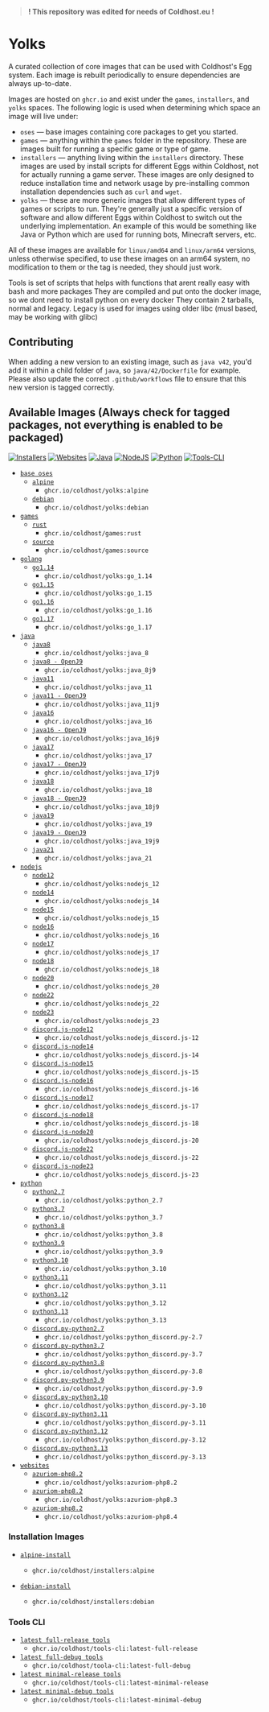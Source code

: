 > **! This repository was edited for needs of Coldhost.eu !**

# Yolks

A curated collection of core images that can be used with Coldhost's Egg system. Each image is rebuilt
periodically to ensure dependencies are always up-to-date.

Images are hosted on `ghcr.io` and exist under the `games`, `installers`, and `yolks` spaces. The following logic
is used when determining which space an image will live under:

* `oses` — base images containing core packages to get you started.
* `games` — anything within the `games` folder in the repository. These are images built for running a specific game
or type of game.
* `installers` — anything living within the `installers` directory. These images are used by install scripts for different
Eggs within Coldhost, not for actually running a game server. These images are only designed to reduce installation time
and network usage by pre-installing common installation dependencies such as `curl` and `wget`.
* `yolks` — these are more generic images that allow different types of games or scripts to run. They're generally just
a specific version of software and allow different Eggs within Coldhost to switch out the underlying implementation. An
example of this would be something like Java or Python which are used for running bots, Minecraft servers, etc.

All of these images are available for `linux/amd64` and `linux/arm64` versions, unless otherwise specified, to use
these images on an arm64 system, no modification to them or the tag is needed, they should just work.

Tools is set of scripts that helps with functions that arent really easy with bash and more packages
They are compiled and put onto the docker image, so we dont need to install python on every docker
They contain 2 tarballs, normal and legacy. Legacy is used for images using older libc (musl based, may be working with glibc)

## Contributing

When adding a new version to an existing image, such as `java v42`, you'd add it within a child folder of `java`, so
`java/42/Dockerfile` for example. Please also update the correct `.github/workflows` file to ensure that this new version
is tagged correctly.

## Available Images (Always check for tagged packages, not everything is enabled to be packaged)
[![Installers](https://github.com/Coldhost/yolks/actions/workflows/installers.yml/badge.svg)](https://github.com/Coldhost/yolks/actions/workflows/installers.yml)
[![Websites](https://github.com/Coldhost/yolks/actions/workflows/websites.yml/badge.svg)](https://github.com/Coldhost/yolks/actions/workflows/websites.yml)
[![Java](https://github.com/Coldhost/yolks/actions/workflows/java.yml/badge.svg)](https://github.com/Coldhost/yolks/actions/workflows/java.yml)
[![NodeJS](https://github.com/Coldhost/yolks/actions/workflows/nodejs.yml/badge.svg)](https://github.com/Coldhost/yolks/actions/workflows/nodejs.yml)
[![Python](https://github.com/Coldhost/yolks/actions/workflows/python.yml/badge.svg)](https://github.com/Coldhost/yolks/actions/workflows/python.yml)
[![Tools-CLI](https://github.com/Coldhost/yolks/actions/workflows/compile_py_tools.yml/badge.svg)](https://github.com/Coldhost/yolks/actions/workflows/compile_py_tools.yml)

* [`base oses`](https://github.com/Coldhost/yolks/tree/master/oses)
  * [`alpine`](https://github.com/Coldhost/yolks/tree/master/oses/alpine)
    * `ghcr.io/coldhost/yolks:alpine`
  * [`debian`](https://github.com/Coldhost/yolks/tree/master/oses/debian)
    * `ghcr.io/coldhost/yolks:debian`
* [`games`](https://github.com/Coldhost/yolks/tree/master/games)
  * [`rust`](https://github.com/Coldhost/yolks/tree/master/games/rust)
    * `ghcr.io/coldhost/games:rust`
  * [`source`](https://github.com/Coldhost/yolks/tree/master/games/source)
    * `ghcr.io/coldhost/games:source`
* [`golang`](https://github.com/Coldhost/yolks/tree/master/go)
  * [`go1.14`](https://github.com/Coldhost/yolks/tree/master/go/1.14)
    * `ghcr.io/coldhost/yolks:go_1.14`
  * [`go1.15`](https://github.com/Coldhost/yolks/tree/master/go/1.15)
    * `ghcr.io/coldhost/yolks:go_1.15`
  * [`go1.16`](https://github.com/Coldhost/yolks/tree/master/go/1.16)
    * `ghcr.io/coldhost/yolks:go_1.16`
  * [`go1.17`](https://github.com/Coldhost/yolks/tree/master/go/1.17)
    * `ghcr.io/coldhost/yolks:go_1.17`
* [`java`](https://github.com/Coldhost/yolks/tree/master/java)
  * [`java8`](https://github.com/Coldhost/yolks/tree/master/java/8)
    * `ghcr.io/coldhost/yolks:java_8`
  * [`java8 - OpenJ9`](https://github.com/Coldhost/yolks/tree/master/java/8j9)
    * `ghcr.io/coldhost/yolks:java_8j9`
  * [`java11`](https://github.com/Coldhost/yolks/tree/master/java/11)
    * `ghcr.io/coldhost/yolks:java_11`
  * [`java11 - OpenJ9`](https://github.com/Coldhost/yolks/tree/master/java/11j9)
    * `ghcr.io/coldhost/yolks:java_11j9`
  * [`java16`](https://github.com/Coldhost/yolks/tree/master/java/16)
    * `ghcr.io/coldhost/yolks:java_16`
  * [`java16 - OpenJ9`](https://github.com/Coldhost/yolks/tree/master/java/16j9)
    * `ghcr.io/coldhost/yolks:java_16j9`
  * [`java17`](https://github.com/Coldhost/yolks/tree/master/java/17)
    * `ghcr.io/coldhost/yolks:java_17`
  * [`java17 - OpenJ9`](https://github.com/Coldhost/yolks/tree/master/java/17j9)
    * `ghcr.io/coldhost/yolks:java_17j9`
  * [`java18`](https://github.com/Coldhost/yolks/tree/master/java/18)
    * `ghcr.io/coldhost/yolks:java_18`
  * [`java18 - OpenJ9`](https://github.com/Coldhost/yolks/tree/master/java/18j9)
    * `ghcr.io/coldhost/yolks:java_18j9`
  * [`java19`](https://github.com/Coldhost/yolks/tree/master/java/19)
    * `ghcr.io/coldhost/yolks:java_19`
  * [`java19 - OpenJ9`](https://github.com/Coldhost/yolks/tree/master/java/19j9)
    * `ghcr.io/coldhost/yolks:java_19j9`
  * [`java21`](https://github.com/Coldhost/yolks/tree/master/java/21)
    * `ghcr.io/coldhost/yolks:java_21`
* [`nodejs`](https://github.com/Coldhost/yolks/tree/master/nodejs)
  * [`node12`](https://github.com/Coldhost/yolks/tree/master/nodejs/12)
    * `ghcr.io/coldhost/yolks:nodejs_12`
  * [`node14`](https://github.com/Coldhost/yolks/tree/master/nodejs/14)
    * `ghcr.io/coldhost/yolks:nodejs_14`
  * [`node15`](https://github.com/Coldhost/yolks/tree/master/nodejs/15)
    * `ghcr.io/coldhost/yolks:nodejs_15`
  * [`node16`](https://github.com/Coldhost/yolks/tree/master/nodejs/16)
    * `ghcr.io/coldhost/yolks:nodejs_16`
  * [`node17`](https://github.com/Coldhost/yolks/tree/master/nodejs/17)
    * `ghcr.io/coldhost/yolks:nodejs_17`
  * [`node18`](https://github.com/Coldhost/yolks/tree/master/nodejs/18)
    * `ghcr.io/coldhost/yolks:nodejs_18`
  * [`node20`](https://github.com/Coldhost/yolks/tree/master/nodejs/20)
    * `ghcr.io/coldhost/yolks:nodejs_20`
  * [`node22`](https://github.com/Coldhost/yolks/tree/master/nodejs/22)
    * `ghcr.io/coldhost/yolks:nodejs_22`
  * [`node23`](https://github.com/Coldhost/yolks/tree/master/nodejs/23)
    * `ghcr.io/coldhost/yolks:nodejs_23`
  * [`discord.js-node12`](https://github.com/Coldhost/yolks/tree/master/nodejs/discord.js-12)
    * `ghcr.io/coldhost/yolks:nodejs_discord.js-12`
  * [`discord.js-node14`](https://github.com/Coldhost/yolks/tree/master/nodejs/discord.js-14)
    * `ghcr.io/coldhost/yolks:nodejs_discord.js-14`
  * [`discord.js-node15`](https://github.com/Coldhost/yolks/tree/master/nodejs/discord.js-15)
    * `ghcr.io/coldhost/yolks:nodejs_discord.js-15`
  * [`discord.js-node16`](https://github.com/Coldhost/yolks/tree/master/nodejs/discord.js-16)
    * `ghcr.io/coldhost/yolks:nodejs_discord.js-16`
  * [`discord.js-node17`](https://github.com/Coldhost/yolks/tree/master/nodejs/discord.js-17)
    * `ghcr.io/coldhost/yolks:nodejs_discord.js-17`
  * [`discord.js-node18`](https://github.com/Coldhost/yolks/tree/master/nodejs/discord.js-18)
    * `ghcr.io/coldhost/yolks:nodejs_discord.js-18`
  * [`discord.js-node20`](https://github.com/Coldhost/yolks/tree/master/nodejs/discord.js-20)
    * `ghcr.io/coldhost/yolks:nodejs_discord.js-20`
  * [`discord.js-node22`](https://github.com/Coldhost/yolks/tree/master/nodejs/discord.js-22)
    * `ghcr.io/coldhost/yolks:nodejs_discord.js-22`
  * [`discord.js-node23`](https://github.com/Coldhost/yolks/tree/master/nodejs/discord.js-23)
    * `ghcr.io/coldhost/yolks:nodejs_discord.js-23`
* [`python`](https://github.com/Coldhost/yolks/tree/master/python)
  * [`python2.7`](https://github.com/Coldhost/yolks/tree/master/python/2.7)
    * `ghcr.io/coldhost/yolks:python_2.7`
  * [`python3.7`](https://github.com/Coldhost/yolks/tree/master/python/3.7)
    * `ghcr.io/coldhost/yolks:python_3.7`
  * [`python3.8`](https://github.com/Coldhost/yolks/tree/master/python/3.8)
    * `ghcr.io/coldhost/yolks:python_3.8`
  * [`python3.9`](https://github.com/Coldhost/yolks/tree/master/python/3.9)
    * `ghcr.io/coldhost/yolks:python_3.9`
  * [`python3.10`](https://github.com/Coldhost/yolks/tree/master/python/3.10)
    * `ghcr.io/coldhost/yolks:python_3.10`
  * [`python3.11`](https://github.com/Coldhost/yolks/tree/master/python/3.11)
    * `ghcr.io/coldhost/yolks:python_3.11`
  * [`python3.12`](https://github.com/Coldhost/yolks/tree/master/python/3.12)
    * `ghcr.io/coldhost/yolks:python_3.12`
  * [`python3.13`](https://github.com/Coldhost/yolks/tree/master/python/3.13)
    * `ghcr.io/coldhost/yolks:python_3.13`
  * [`discord.py-python2.7`](https://github.com/Coldhost/yolks/tree/master/python/discord.py-2.7)
    * `ghcr.io/coldhost/yolks:python_discord.py-2.7`
  * [`discord.py-python3.7`](https://github.com/Coldhost/yolks/tree/master/python/discord.py-3.7)
    * `ghcr.io/coldhost/yolks:python_discord.py-3.7`
  * [`discord.py-python3.8`](https://github.com/Coldhost/yolks/tree/master/python/discord.py-3.8)
    * `ghcr.io/coldhost/yolks:python_discord.py-3.8`
  * [`discord.py-python3.9`](https://github.com/Coldhost/yolks/tree/master/python/discord.py-3.9)
    * `ghcr.io/coldhost/yolks:python_discord.py-3.9`
  * [`discord.py-python3.10`](https://github.com/Coldhost/yolks/tree/master/python/discord.py-3.10)
    * `ghcr.io/coldhost/yolks:python_discord.py-3.10`
  * [`discord.py-python3.11`](https://github.com/Coldhost/yolks/tree/master/python/discord.py-3.11)
    * `ghcr.io/coldhost/yolks:python_discord.py-3.11`
  * [`discord.py-python3.12`](https://github.com/Coldhost/yolks/tree/master/python/discord.py-3.12)
    * `ghcr.io/coldhost/yolks:python_discord.py-3.12`
  * [`discord.py-python3.13`](https://github.com/Coldhost/yolks/tree/master/python/discord.py-3.13)
    * `ghcr.io/coldhost/yolks:python_discord.py-3.13`
* [`websites`](https://github.com/Coldhost/yolks/tree/master/websites)
  * [`azuriom-php8.2`](https://github.com/Coldhost/yolks/tree/master/websites/azuriom-php8.2)
    * `ghcr.io/coldhost/yolks:azuriom-php8.2`
  * [`azuriom-php8.2`](https://github.com/Coldhost/yolks/tree/master/websites/azuriom-php8.3)
    * `ghcr.io/coldhost/yolks:azuriom-php8.3`
  * [`azuriom-php8.2`](https://github.com/Coldhost/yolks/tree/master/websites/azuriom-php8.4)
    * `ghcr.io/coldhost/yolks:azuriom-php8.4`

### Installation Images

* [`alpine-install`](https://github.com/Coldhost/yolks/tree/master/installers/alpine)
  * `ghcr.io/coldhost/installers:alpine`

* [`debian-install`](https://github.com/Coldhost/yolks/tree/master/installers/debian)
  * `ghcr.io/coldhost/installers:debian`

### Tools CLI

* [`latest full-release tools`](https://github.com/Coldhost/yolks/tree/master/shared/tools)
  * `ghcr.io/coldhost/tools-cli:latest-full-release`
* [`latest full-debug tools`](https://github.com/Coldhost/yolks/tree/master/shared/tools)
  * `ghcr.io/coldhost/toola-cli:latest-full-debug`
* [`latest minimal-release tools`](https://github.com/Coldhost/yolks/tree/master/shared/tools)
  * `ghcr.io/coldhost/tools-cli:latest-minimal-release`
* [`latest minimal-debug tools`](https://github.com/Coldhost/yolks/tree/master/shared/tools)
  * `ghcr.io/coldhost/tools-cli:latest-minimal-debug`
